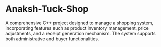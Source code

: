 # Anaksh-Tuck-Shop

A comprehensive C++ project designed to manage a shopping system, incorporating features such as product inventory management, price adjustments, and a receipt generation mechanism. The system supports both administrative and buyer functionalities.
